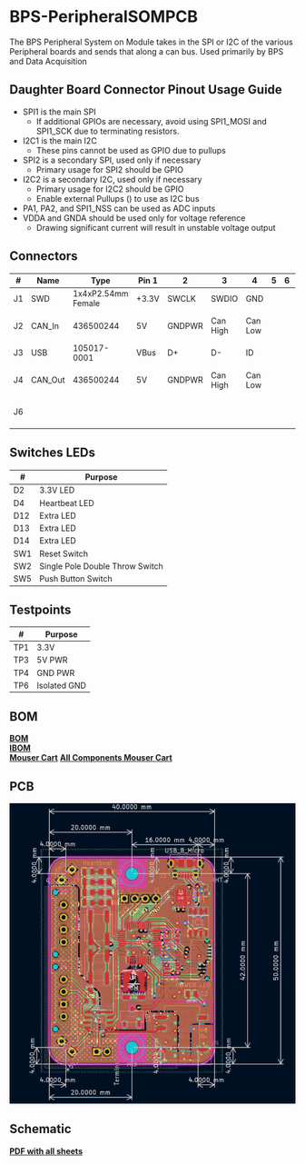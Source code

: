 # BPS-PeripheralSOMPCB
The BPS Peripheral System on Module takes in the SPI or I2C of the various Peripheral boards and sends that along a can bus. Used primarily by BPS and Data Acquisition

## Daughter Board Connector Pinout Usage Guide
 * SPI1 is the main SPI
    * If additional GPIOs are necessary, avoid using SPI1_MOSI and SPI1_SCK due to terminating resistors.
 * I2C1 is the main I2C
    * These pins cannot be used as GPIO due to pullups
 * SPI2 is a secondary SPI, used only if necessary
    * Primary usage for SPI2 should be GPIO
 * I2C2 is a secondary I2C, used only if necessary
    * Primary usage for I2C2 should be GPIO
    * Enable external Pullups () to use as I2C bus
 * PA1, PA2, and SPI1_NSS can be used as ADC inputs
 * VDDA and GNDA should be used only for voltage reference
    * Drawing significant current will result in unstable voltage output

## Connectors
| # | Name | Type | Pin 1 | 2 | 3 | 4 | 5 | 6 | Purpose |
| - | - | - | - | - | - | - | - | - | - |
| J1  | SWD | 1x4xP2.54mm Female | +3.3V | SWCLK | SWDIO | GND | | | Flashing |
| J2  | CAN_In | 436500244 | 5V | GNDPWR | Can High | Can Low ||| Input for CAN and Power |
| J3  | USB  | 105017-0001 | VBus | D+ | D- | ID | | | USB Debugging |
| J4  | CAN_Out | 436500244 | 5V | GNDPWR | Can High | Can Low ||| Output for CAN and Power |
| J6  | | | | | | | | | Daughter Board Connector |

## Switches LEDs
| # | Purpose |
| - | - |
| D2  | 3.3V LED |
| D4  | Heartbeat LED |
| D12 | Extra LED |
| D13 | Extra LED |
| D14 | Extra LED |
| SW1 | Reset Switch |
| SW2 | Single Pole Double Throw Switch |
| SW5 | Push Button Switch |

## Testpoints
| # | Purpose |
| - | - |
| TP1 | 3.3V |
| TP3 | 5V PWR |
| TP4 | GND PWR |
| TP6 | Isolated GND |

## BOM
[**BOM**](BPS-PeripheralSOMBOM.xls)  
[**IBOM**](bom/ibom.html)  
[**Mouser Cart**](https://www.mouser.com/ProjectManager/ProjectDetail.aspx?AccessID=28c939f727)
[**All Components Mouser Cart**](https://www.mouser.com/ProjectManager/ProjectDetail.aspx?AccessID=37b3cf2a09)

## PCB
![image](https://github.com/lhr-solar/BPS-PeripheralSOMPCB/blob/docs/BPS-PeripheralSOM_PCB.png?raw=true)

## Schematic
[**PDF with all sheets**](BPS-PeripheralSOM_SCH.pdf)